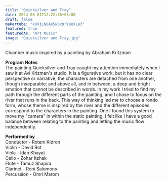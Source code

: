 ```yaml
---
title: "Quicksilver and Tray"
date: 2024-08-01T12:22:56+03:00
draft: false
makertube: "kUXjLN8Ae5wScnrYuoXLe3"
featured: true 
featuredAs: "Art Music"
image: "Quicksilver and Tray.jpg"
---
```

Chamber music inspired by a painting by Abraham Kritzman
<!--more-->
**Program Notes**  
The painting Quicksilver and Tray caught my attention immediately when I saw it at Avi Krizman's studio. It is a figurative work, but it has no clear perspective or narrative; the characters are detached from one another, though inseparable; and above all, and in between, a deep and bright emotion that cannot be described in words. In my work I tried to find my path through the different parts of the painting, and I chose to focus on the river that runs in the back. This way of thinking led me to choose a rondo form, whose theme is inspired by the river and the different episodes correspond to the characters in the painting. One I found this system to move my "camera" in within the static painting, I felt like I have a good balance between relating to the painting and letting the music flow independently.

**Performed by**  
Conductor - Rotem Kidron  
Violin - David Rot  
Viola - Idan Khayat  
Cello - Zohar Itzhak  
Flute - Tamuz Shapira  
Clarinet - Roni Salomons  
Percussion - Omri Marom  

